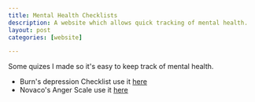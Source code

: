 ```yaml
---
title: Mental Health Checklists
description: A website which allows quick tracking of mental health.
layout: post
categories: [website]

---
```


Some quizes I made so it's easy to keep track of mental health.

- Burn's depression Checklist use it [here](https://arjunsriva.com/bdc/)
- Novaco's Anger Scale use it [here](https://arjunsriva.com/nas/)
